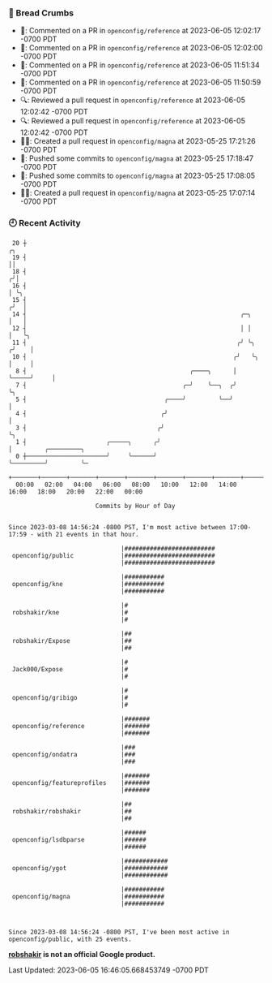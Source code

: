 ### 🍞 Bread Crumbs

 * 💬: Commented on a PR in  `openconfig/reference` at 2023-06-05 12:02:17 -0700 PDT
 * 💬: Commented on a PR in  `openconfig/reference` at 2023-06-05 12:02:00 -0700 PDT
 * 💬: Commented on a PR in  `openconfig/reference` at 2023-06-05 11:51:34 -0700 PDT
 * 💬: Commented on a PR in  `openconfig/reference` at 2023-06-05 11:50:59 -0700 PDT
 * 🔍: Reviewed a pull request in  `openconfig/reference` at 2023-06-05 12:02:42 -0700 PDT
 * 🔍: Reviewed a pull request in  `openconfig/reference` at 2023-06-05 12:02:42 -0700 PDT
 * ✍🏼: Created a pull request in `openconfig/magna` at 2023-05-25 17:21:26 -0700 PDT
 * 🚢: Pushed some commits to `openconfig/magna` at 2023-05-25 17:18:47 -0700 PDT
 * 🚢: Pushed some commits to `openconfig/magna` at 2023-05-25 17:08:05 -0700 PDT
 * ✍🏼: Created a pull request in `openconfig/magna` at 2023-05-25 17:07:14 -0700 PDT

### 🕘 Recent Activity
```
 20 ┼                                                                        ╭╮
 19 ┤                                                                        ││
 18 ┤                                                                       ╭╯│
 16 ┤                                                                       │ ╰╮
 15 ┤                                                                      ╭╯  │
 14 ┤                                                           ╭─╮        │   │
 12 ┤                                                           │ │        │   ╰╮
 11 ┤                                                          ╭╯ ╰╮      ╭╯    │
 10 ┤                                                         ╭╯   ╰╮     │     │
  8 ┤                                             ╭────╮      │     ╰─────╯     │
  7 ┤                                           ╭─╯    ╰──╮  ╭╯                 ╰╮
  5 ┤                                      ╭────╯         ╰──╯                   │
  4 ┤                                     ╭╯                                     │
  3 ┤                                    ╭╯                                      ╰╮
  1 ┤                      ╭─────╮      ╭╯                                        │         ╭─────────╮
  0 ┼──────────────────────╯     ╰──────╯                                         ╰─────────╯         ╰─
    +───────+───────+───────+───────+───────+───────+───────+───────+───────+───────+───────+───────+────
  00:00   02:00   04:00   06:00   08:00   10:00   12:00   14:00   16:00   18:00   20:00   22:00   00:00   

						Commits by Hour of Day


Since 2023-03-08 14:56:24 -0800 PST, I'm most active between 17:00-17:59 - with 21 events in that hour.

```



```
                               |#########################
 openconfig/public             |#########################
                               |#########################

                               |###########
 openconfig/kne                |###########
                               |###########

                               |#
 robshakir/kne                 |#
                               |#

                               |##
 robshakir/Expose              |##
                               |##

                               |#
 Jack000/Expose                |#
                               |#

                               |#
 openconfig/gribigo            |#
                               |#

                               |#######
 openconfig/reference          |#######
                               |#######

                               |###
 openconfig/ondatra            |###
                               |###

                               |#######
 openconfig/featureprofiles    |#######
                               |#######

                               |##
 robshakir/robshakir           |##
                               |##

                               |######
 openconfig/lsdbparse          |######
                               |######

                               |############
 openconfig/ygot               |############
                               |############

                               |###########
 openconfig/magna              |###########
                               |###########



Since 2023-03-08 14:56:24 -0800 PST, I've been most active in openconfig/public, with 25 events.

```
**[robshakir](mailto:robjs@google.com) is not an official Google product.**  


Last Updated: 2023-06-05 16:46:05.668453749 -0700 PDT
